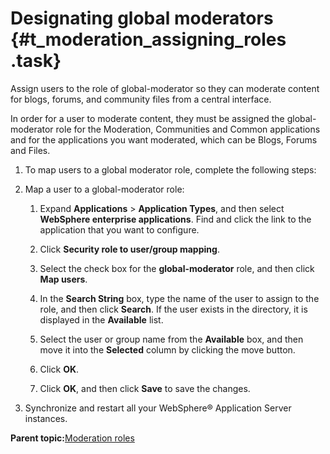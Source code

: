 # Designating global moderators {#t_moderation_assigning_roles .task}

Assign users to the role of global-moderator so they can moderate content for blogs, forums, and community files from a central interface.

In order for a user to moderate content, they must be assigned the global-moderator role for the Moderation, Communities and Common applications and for the applications you want moderated, which can be Blogs, Forums and Files.

1.  To map users to a global moderator role, complete the following steps:
2.  Map a user to a global-moderator role:

    1.  Expand **Applications** \> **Application Types**, and then select **WebSphere enterprise applications**. Find and click the link to the application that you want to configure.

    2.  Click **Security role to user/group mapping**.

    3.  Select the check box for the **global-moderator** role, and then click **Map users**.

    4.  In the **Search String** box, type the name of the user to assign to the role, and then click **Search**. If the user exists in the directory, it is displayed in the **Available** list.

    5.  Select the user or group name from the **Available** box, and then move it into the **Selected** column by clicking the move button.

    6.  Click **OK**.

    7.  Click **OK**, and then click **Save** to save the changes.

3.  Synchronize and restart all your WebSphere® Application Server instances.


**Parent topic:**[Moderation roles](../admin/c_admin_common_moderation_roles.md)


